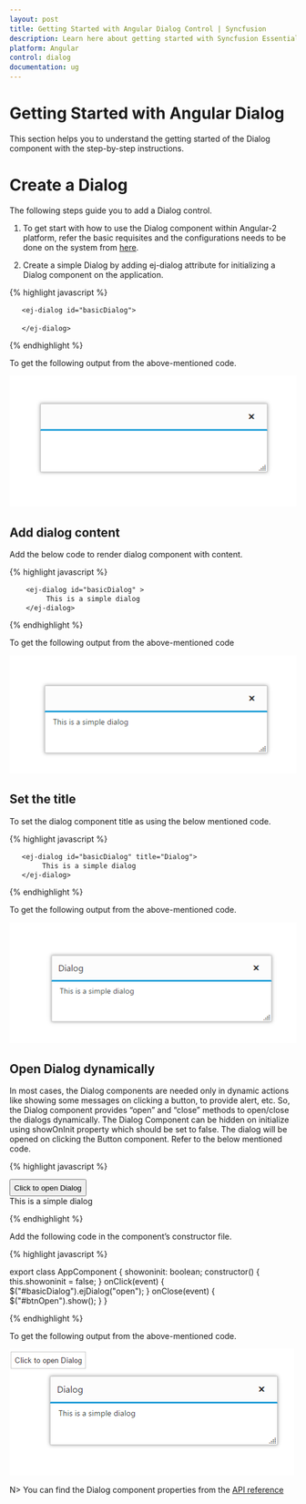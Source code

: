 ```yaml
---
layout: post
title: Getting Started with Angular Dialog Control | Syncfusion
description: Learn here about getting started with Syncfusion Essential Angular Dialog Control, its elements, and more.
platform: Angular
control: dialog
documentation: ug
---
```


# Getting Started with Angular Dialog

This section helps you to understand the getting started of the Dialog component with the step-by-step instructions.

# Create a Dialog

The following steps guide you to add a Dialog control.

1)	To get start with how to use the Dialog component within Angular-2 platform, refer the basic requisites and the configurations needs to be done on the system from [here](https://help.syncfusion.com/angular-2/gettingstarted/overview).

2)	Create a simple Dialog by adding ej-dialog attribute for initializing a Dialog component on the application. 

{% highlight javascript %}

       <ej-dialog id="basicDialog">
        
       </ej-dialog>

{% endhighlight %}

To get the following output from the above-mentioned code.

![Angular Dialog creating getting started](getting-started-images\getting-started-img1.png)

## Add dialog content

Add the below code to render dialog component with content.

{% highlight javascript %}

        <ej-dialog id="basicDialog" >
             This is a simple dialog
        </ej-dialog>
       
{% endhighlight %}

To get the following output from the above-mentioned code

![Angular Dialog Add dialog content](getting-started-images\getting-started-img2.png)

## Set the title

To set the dialog component title as using the below mentioned code.

{% highlight javascript %}

       <ej-dialog id="basicDialog" title="Dialog">
            This is a simple dialog
       </ej-dialog>

{% endhighlight %}

To get the following output from the above-mentioned code.

![Angular Dialog Set the title](getting-started-images\getting-started-img3.png)

## Open Dialog dynamically

In most cases, the Dialog components are needed only in dynamic actions like showing some messages on clicking a button, to provide alert, etc. So, the Dialog component provides “open” and “close” methods to open/close the dialogs dynamically.
The Dialog Component can be hidden on initialize using showOnInit property which should be set to false.
The dialog will be opened on clicking the Button component. Refer to the below mentioned code.

{% highlight javascript %}

<div id="parent">
    <input id="btnOpen" style="display:block; height: 30px" type="button" class="ejinputtext" value="Click to open Dialog" (click)="onClick($event)" />
    <ej-dialog id="basicDialog" title="Dialog" (close)="onClose($event)" [showOnInit]="showoninit">
        This is a simple dialog
    </ej-dialog>
</div>

{% endhighlight %}

Add the following code in the component’s constructor file.

{% highlight javascript %}

export class AppComponent {
    showoninit: boolean;
    constructor() {
        this.showoninit = false;
    }
    onClick(event) {
        $("#basicDialog").ejDialog("open");
    }
    onClose(event) {
        $("#btnOpen").show();
    }
}

{% endhighlight %}

To get the following output from the above-mentioned code.

![Angular Dialog Open Dialog dynamically](getting-started-images\getting-started-img4.png)


N> You can find the Dialog component properties from the [API reference](https://help.syncfusion.com/api/js/ejdialog)              
